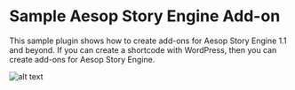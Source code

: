 Sample Aesop Story Engine Add-on
============

This sample plugin shows how to create add-ons for Aesop Story Engine 1.1 and beyond. If you can create a shortcode with WordPress, then you can create add-ons for Aesop Story Engine.

![alt text](http://f.cl.ly/items/3n0B3C0m0i0b1h3J0824/Image%202014-08-21%20at%203.16.04%20PM.png "Aesop Story Engine Sample Add-on")
